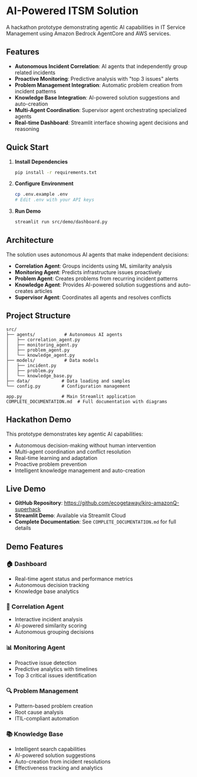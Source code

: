 # AI-Powered ITSM Solution

A hackathon prototype demonstrating agentic AI capabilities in IT Service Management using Amazon Bedrock AgentCore and AWS services.

## Features

- **Autonomous Incident Correlation**: AI agents that independently group related incidents
- **Proactive Monitoring**: Predictive analysis with "top 3 issues" alerts
- **Problem Management Integration**: Automatic problem creation from incident patterns
- **Knowledge Base Integration**: AI-powered solution suggestions and auto-creation
- **Multi-Agent Coordination**: Supervisor agent orchestrating specialized agents
- **Real-time Dashboard**: Streamlit interface showing agent decisions and reasoning

## Quick Start

1. **Install Dependencies**
   ```bash
   pip install -r requirements.txt
   ```

2. **Configure Environment**
   ```bash
   cp .env.example .env
   # Edit .env with your API keys
   ```

3. **Run Demo**
   ```bash
   streamlit run src/demo/dashboard.py
   ```

## Architecture

The solution uses autonomous AI agents that make independent decisions:

- **Correlation Agent**: Groups incidents using ML similarity analysis
- **Monitoring Agent**: Predicts infrastructure issues proactively  
- **Problem Agent**: Creates problems from recurring incident patterns
- **Knowledge Agent**: Provides AI-powered solution suggestions and auto-creates articles
- **Supervisor Agent**: Coordinates all agents and resolves conflicts

## Project Structure

```
src/
├── agents/           # Autonomous AI agents
│   ├── correlation_agent.py
│   ├── monitoring_agent.py
│   ├── problem_agent.py
│   └── knowledge_agent.py
├── models/           # Data models
│   ├── incident.py
│   ├── problem.py
│   └── knowledge_base.py
├── data/            # Data loading and samples
└── config.py        # Configuration management

app.py               # Main Streamlit application
COMPLETE_DOCUMENTATION.md  # Full documentation with diagrams
```

## Hackathon Demo

This prototype demonstrates key agentic AI capabilities:
- Autonomous decision-making without human intervention
- Multi-agent coordination and conflict resolution
- Real-time learning and adaptation
- Proactive problem prevention
- Intelligent knowledge management and auto-creation

## Live Demo

- **GitHub Repository**: https://github.com/ecogetaway/kiro-amazonQ-superhack
- **Streamlit Demo**: Available via Streamlit Cloud
- **Complete Documentation**: See `COMPLETE_DOCUMENTATION.md` for full details

## Demo Features

### 🏠 Dashboard
- Real-time agent status and performance metrics
- Autonomous decision tracking
- Knowledge base analytics

### 🔗 Correlation Agent
- Interactive incident analysis
- AI-powered similarity scoring
- Autonomous grouping decisions

### 📊 Monitoring Agent
- Proactive issue detection
- Predictive analytics with timelines
- Top 3 critical issues identification

### 🔍 Problem Management
- Pattern-based problem creation
- Root cause analysis
- ITIL-compliant automation

### 📚 Knowledge Base
- Intelligent search capabilities
- AI-powered solution suggestions
- Auto-creation from incident resolutions
- Effectiveness tracking and analytics